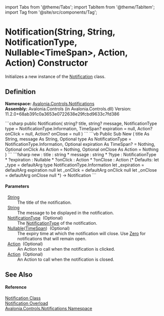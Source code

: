 import Tabs from '@theme/Tabs'; 
import TabItem from '@theme/TabItem'; 
import Tag from '@site/src/components/Tag'; 

# Notification(String, String, NotificationType, Nullable&lt;TimeSpan&gt;, Action, Action) Constructor


Initializes a new instance of the <a href="T_Avalonia_Controls_Notifications_Notification">Notification</a> class.



## Definition
**Namespace:** <a href="N_Avalonia_Controls_Notifications">Avalonia.Controls.Notifications</a>  
**Assembly:** Avalonia.Controls (in Avalonia.Controls.dll) Version: 11.2.0+68ab391c0a3653e0722638e29fcbd9633c7fd386

<Tabs groupId="api-code-preview">
<TabItem value="csharp" label="C#">
```csharp
public Notification(
	string? title,
	string? message,
	NotificationType type = NotificationType.Information,
	TimeSpan? expiration = null,
	Action? onClick = null,
	Action? onClose = null
)
```
</TabItem>
<TabItem value="vb" label="VB">
```vb
Public Sub New ( 
	title As String,
	message As String,
	Optional type As NotificationType = NotificationType.Information,
	Optional expiration As TimeSpan? = Nothing,
	Optional onClick As Action = Nothing,
	Optional onClose As Action = Nothing
)
```
</TabItem>
<TabItem value="fsharp" label="F#">
```fsharp
new : 
        title : string * 
        message : string * 
        ?type : NotificationType * 
        ?expiration : Nullable<TimeSpan> * 
        ?onClick : Action * 
        ?onClose : Action 
(* Defaults:
        let _type = defaultArg type NotificationType.Information
        let _expiration = defaultArg expiration null
        let _onClick = defaultArg onClick null
        let _onClose = defaultArg onClose null
*)
-> Notification
```
</TabItem>
</Tabs>



#### Parameters
<dl><dt>  <a href="https://learn.microsoft.com/dotnet/api/system.string" target="_blank" rel="noopener noreferrer">String</a></dt><dd>The title of the notification.</dd><dt>  <a href="https://learn.microsoft.com/dotnet/api/system.string" target="_blank" rel="noopener noreferrer">String</a></dt><dd>The message to be displayed in the notification.</dd><dt>  <a href="T_Avalonia_Controls_Notifications_NotificationType">NotificationType</a>  (Optional)</dt><dd>The <a href="T_Avalonia_Controls_Notifications_NotificationType">NotificationType</a> of the notification.</dd><dt>  <a href="https://learn.microsoft.com/dotnet/api/system.nullable-1" target="_blank" rel="noopener noreferrer">Nullable</a>(<a href="https://learn.microsoft.com/dotnet/api/system.timespan" target="_blank" rel="noopener noreferrer">TimeSpan</a>)  (Optional)</dt><dd>The expiry time at which the notification will close. Use <a href="https://learn.microsoft.com/dotnet/api/system.timespan.zero" target="_blank" rel="noopener noreferrer">Zero</a> for notifications that will remain open.</dd><dt>  <a href="https://learn.microsoft.com/dotnet/api/system.action" target="_blank" rel="noopener noreferrer">Action</a>  (Optional)</dt><dd>An Action to call when the notification is clicked.</dd><dt>  <a href="https://learn.microsoft.com/dotnet/api/system.action" target="_blank" rel="noopener noreferrer">Action</a>  (Optional)</dt><dd>An Action to call when the notification is closed.</dd></dl>

## See Also


#### Reference
<a href="T_Avalonia_Controls_Notifications_Notification">Notification Class</a>  
<a href="Overload_Avalonia_Controls_Notifications_Notification__ctor">Notification Overload</a>  
<a href="N_Avalonia_Controls_Notifications">Avalonia.Controls.Notifications Namespace</a>  

